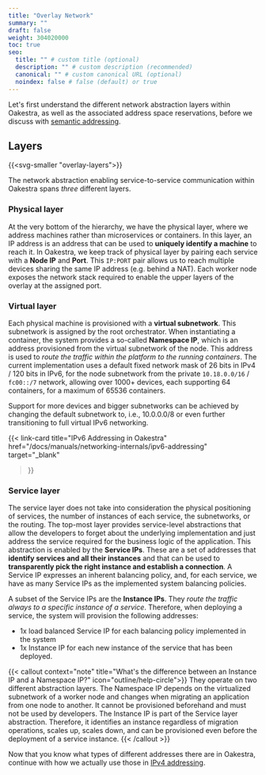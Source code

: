 ```yaml
---
title: "Overlay Network"
summary: ""
draft: false
weight: 304020000
toc: true
seo:
  title: "" # custom title (optional)
  description: "" # custom description (recommended)
  canonical: "" # custom canonical URL (optional)
  noindex: false # false (default) or true
---
```


Let's first understand the different network abstraction layers within Oakestra, as well as the associated address space
reservations, before we discuss with [semantic addressing](../load-balancing/).

## Layers

{{<svg-smaller "overlay-layers">}}

The network abstraction enabling service-to-service communication within Oakestra spans *three* different layers.

### Physical layer
At the very bottom of the hierarchy, we have the physical layer, where we address machines rather than microservices
or containers.
In this layer, an IP address is an address that can be used to **uniquely identify a machine** to reach it. In Oakestra,
we keep track of physical layer by pairing each service with a **Node IP** and **Port**. This `IP:PORT` pair allows us to
reach multiple devices sharing the same IP address (e.g. behind a NAT).
Each worker node exposes the network stack required to enable the upper layers of the overlay at the assigned port.

### Virtual layer

Each physical machine is provisioned with a **virtual subnetwork**. This subnetwork is assigned by the root orchestrator.
When instantiating a container, the system provides a so-called **Namespace IP**, which is an address provisioned from
the virtual subnetwork of the node. This address is used to *route the traffic within the platform to the running
containers*. The current implementation uses a default fixed network mask of 26 bits in IPv4 / 120 bits in IPv6,
for the node subnetwork from the private `10.18.0.0/16` / `fc00::/7` network, allowing over 1000+ devices,
each supporting 64 containers, for a maximum of 65536 containers.

Support for more devices and bigger subnetworks can be achieved by
changing the default subnetwork to, i.e., 10.0.0.0/8 or even further transitioning to full virtual IPv6 networking.

{{< link-card
  title="IPv6 Addressing in Oakestra"
  href="/docs/manuals/networking-internals/ipv6-addressing"
  target="_blank"
>}}

### Service layer

The service layer does not take into consideration the physical positioning of services, the number of instances of
each service, the subnetworks, or the routing. The top-most layer provides service-level abstractions that allow the developers to forget
about the underlying implementation and just address the service required for the business logic of the application.
This abstraction is enabled by the **Service IPs**. These are a set of addresses that **identify services and all their
instances** and that can be used to **transparently pick the right instance and establish a connection**. A Service IP
expresses an inherent balancing policy, and, for each service, we have as many Service IPs as the implemented system
balancing policies.

A subset of the Service IPs are the **Instance IPs**. They *route the traffic always to a specific instance of
a service*. Therefore, when deploying a service, the system will provision the following addresses:

* 1x load balanced Service IP for each balancing policy implemented in the system
* 1x Instance IP for each new instance of the service that has been deployed.

{{< callout context="note" title="What's the difference between an Instance IP and a Namespace IP?" icon="outline/help-circle">}}
They operate on two different abstraction layers. The Namespace IP depends on the virtualized subnetwork
of a worker node and changes when migrating an application from one node to another. It cannot be provisioned
beforehand and must not be used by developers. The Instance IP is part of the Service layer abstraction.
Therefore, it identifies an instance regardless of migration operations, scales up, scales down, and can be
provisioned even before the deployment of a service instance.
{{< /callout >}}

Now that you know what types of different addresses there are in Oakestra, continue with how we actually use those 
in [IPv4 addressing](../ipv4-addressing/).
